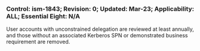 ### Control: ism-1843; Revision: 0; Updated: Mar-23; Applicability: ALL; Essential Eight: N/A
<p>User accounts with unconstrained delegation are reviewed at least annually, and those without an associated Kerberos SPN or demonstrated business requirement are removed.</p>